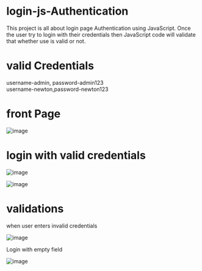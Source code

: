 # login-js-Authentication

This project is all about login page Authentication using JavaScript.
Once the user try to login with their credentials then JavaScript code will validate that whether use is valid or not.

# valid Credentials
username-admin, password-admin123<br>
username-newton,password-newton123

# front Page
![image](https://user-images.githubusercontent.com/53333322/134914650-b1af5924-e236-412c-8639-b77b326c3f96.png)

# login with valid credentials

![image](https://user-images.githubusercontent.com/53333322/134915136-7ee7c1c0-a158-4ad6-bd57-188ef0f680ee.png)

![image](https://user-images.githubusercontent.com/53333322/134915344-bfa404d9-e616-4df0-8454-a9df6cfe17f1.png)

# validations

when  user enters invalid credentials

![image](https://user-images.githubusercontent.com/53333322/134915693-def1be24-62ad-4878-a346-563a64fad3d2.png)

Login with empty field

![image](https://user-images.githubusercontent.com/53333322/134915957-e81024f5-6a15-4d02-aa8e-a0056309c513.png)



